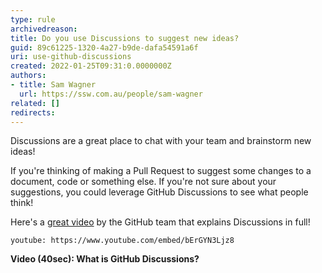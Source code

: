 ```yaml
---
type: rule
archivedreason: 
title: Do you use Discussions to suggest new ideas?
guid: 89c61225-1320-4a27-b9de-dafa54591a6f
uri: use-github-discussions
created: 2022-01-25T09:31:0.0000000Z
authors:
- title: Sam Wagner
  url: https://ssw.com.au/people/sam-wagner
related: []
redirects:
---
```


Discussions are a great place to chat with your team and brainstorm new ideas!

If you're thinking of making a Pull Request to suggest some changes to a document, code or something else. If you're not sure about your suggestions, you could leverage GitHub Discussions to see what people think!

Here's a [great video](https://www.youtube.com/watch?v=bErGYN3Ljz8) by the GitHub team that explains Discussions in full!

`youtube: https://www.youtube.com/embed/bErGYN3Ljz8`

**Video (40sec): What is GitHub Discussions?**

<!--endintro-->

